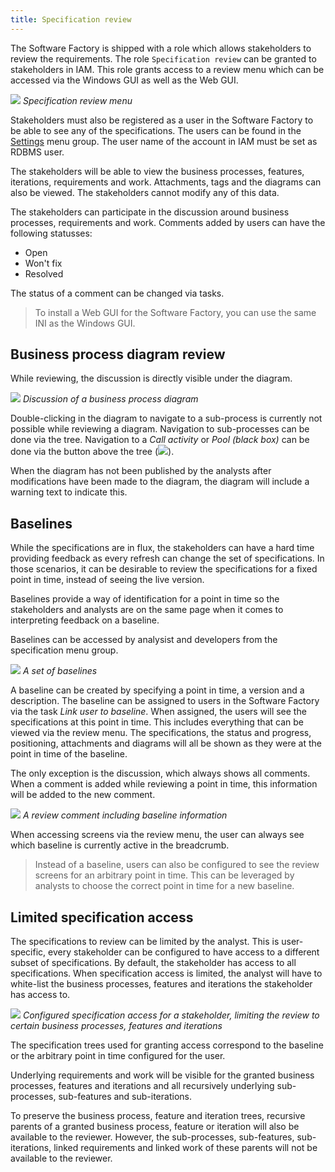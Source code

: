 ```yaml
---
title: Specification review
---
```


The Software Factory is shipped with a role which allows stakeholders to review the requirements. The role `Specification review` can be granted to stakeholders in IAM. This role grants access to a review menu which can be accessed via the Windows GUI as well as the Web GUI.

![](assets/sf/specification_review_menu.png)
*Specification review menu*

Stakeholders must also be registered as a user in the Software Factory to be able to see any of the specifications. The users can be found in the [Settings](settings) menu group. The user name of the account in IAM must be set as RDBMS user.

The stakeholders will be able to view the business processes, features, iterations, requirements and work. Attachments, tags and the diagrams can also be viewed. The stakeholders cannot modify any of this data.

The stakeholders can participate in the discussion around business processes, requirements and work. Comments added by users can have the following statusses:
- Open
- Won't fix
- Resolved

The status of a comment can be changed via tasks.

> To install a Web GUI for the Software Factory, you can use the same INI as the Windows GUI.

## Business process diagram review

While reviewing, the discussion is directly visible under the diagram.

![](assets/sf/diagram-review.png)
*Discussion of a business process diagram*

Double-clicking in the diagram to navigate to a sub-process is currently not possible while reviewing a diagram. Navigation to sub-processes can be done via the tree. Navigation to a *Call activity* or *Pool (black box)* can be done via the button above the tree (![](assets/sf/icons8-right.svg)).

When the diagram has not been published by the analysts after modifications have been made to the diagram, the diagram will include a warning text to indicate this.

## Baselines

While the specifications are in flux, the stakeholders can have a hard time providing feedback as every refresh can change the set of specifications. In those scenarios, it can be desirable to review the specifications for a fixed point in time, instead of seeing the live version.

Baselines provide a way of identification for a point in time so the stakeholders and analysts are on the same page when it comes to interpreting feedback on a baseline.

Baselines can be accessed by analysist and developers from the specification menu group.

![](assets/sf/baseline.png)
*A set of baselines*

A baseline can be created by specifying a point in time, a version and a description. The baseline can be assigned to users in the Software Factory via the task *Link user to baseline*. When assigned, the users will see the specifications at this point in time. This includes everything that can be viewed via the review menu. The specifications, the status and progress, positioning, attachments and diagrams will all be shown as they were at the point in time of the baseline. 

The only exception is the discussion, which always shows all comments. When a comment is added while reviewing a point in time, this information will be added to the new comment.

![](assets/sf/baseline-comment.png)
*A review comment including baseline information*

When accessing screens via the review menu, the user can always see which baseline is currently active in the breadcrumb. 

> Instead of a baseline, users can also be configured to see the review screens for an arbitrary point in time. This can be leveraged by analysts to choose the correct point in time for a new baseline.

## Limited specification access

The specifications to review can be limited by the analyst. This is user-specific, every stakeholder can be configured to have access to a different subset of specifications. By default, the stakeholder has access to all specifications. When specification access is limited, the analyst will have to white-list the business processes, features and iterations the stakeholder has access to.

![](assets/sf/stakeholder-specification-access.png)
*Configured specification access for a stakeholder, limiting the review to certain business processes, features and iterations*

The specification trees used for granting access correspond to the baseline or the arbitrary point in time configured for the user.

Underlying requirements and work will be visible for the granted business processes, features and iterations and all recursively underlying sub-processes, sub-features and sub-iterations.

To preserve the business process, feature and iteration trees, recursive parents of a granted business process, feature or iteration will also be available to the reviewer. However, the sub-processes, sub-features, sub-iterations, linked requirements and linked work of these parents will not be available to the reviewer.